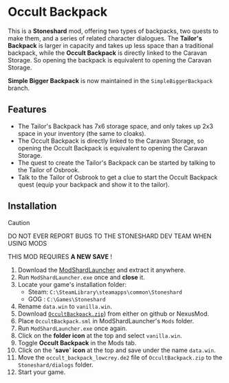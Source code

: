# Occult Backpack

This is a **Stoneshard** mod, offering two types of backpacks, two quests to make them, and a series of related character dialogues. The **Tailor's Backpack** is larger in capacity and takes up less space than a traditional backpack, while the **Occult Backpack** is directly linked to the Caravan Storage. So opening the backpack is equivalent to opening the Caravan Storage.

**Simple Bigger Backpack** is now maintained in the `SimpleBiggerBackpack` branch.

## Features

- The Tailor's Backpack has 7x6 storage space, and only takes up 2x3 space in your inventory (the same to cloaks).
- The Occult Backpack is directly linked to the Caravan Storage, so opening the Occult Backpack is equivalent to opening the Caravan Storage.
- The quest to create the Tailor's Backpack can be started by talking to the Tailor of Osbrook.
- Talk to the Tailor of Osbrook to get a clue to start the Occult Backpack quest (equip your backpack and show it to the tailor).

## Installation

> [!CAUTION]
> DO NOT EVER REPORT BUGS TO THE STONESHARD DEV TEAM WHEN USING MODS
> 
> THIS MOD REQUIRES **A NEW SAVE** !

1. Download the [ModShardLauncher](https://github.com/ModShardTeam/ModShardLauncher/releases) and extract it anywhere.
2. Run `ModShardLauncher.exe` once and **close** it.
3. Locate your game's installation folder:
    - Steam: `C:\SteamLibrary\steamapps\common\Stoneshard`
    - GOG : `C:\Games\Stoneshard`
4. Rename `data.win` to `vanilla.win`.
5. Download [`OccultBackpack.zip`](https://github.com/altairwei/OccultBackpack/releases)) from either on github or NexusMod.
6. Place `OccultBackpack.sml` in ModShardLauncher's `Mods`  folder.
7. Run `ModShardLauncher.exe` once again.
8. Click on the **folder icon** at the top and select `vanilla.win`.
9. Toggle **Occult Backpack** in the Mods tab.
10. Click on the '**save**' **icon** at the top and save under the name `data.win`.
11. Move the `occult_backpack_lowcrey.de2` file of `OccultBackpack.zip` to the `Stoneshard/dialogs` folder.
12. Start your game.
